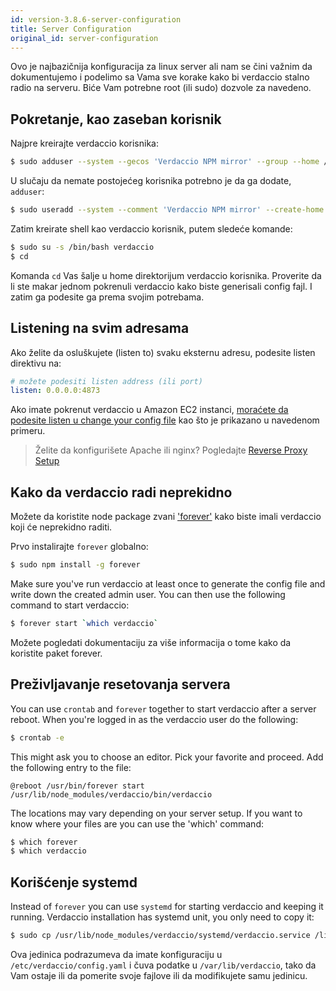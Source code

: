 ```yaml
---
id: version-3.8.6-server-configuration
title: Server Configuration
original_id: server-configuration
---
```

Ovo je najbazičnija konfiguracija za linux server ali nam se čini važnim da dokumentujemo i podelimo sa Vama sve korake kako bi verdaccio stalno radio na serveru. Biće Vam potrebne root (ili sudo) dozvole za navedeno.

## Pokretanje, kao zaseban korisnik

Najpre kreirajte verdaccio korisnika:

```bash
$ sudo adduser --system --gecos 'Verdaccio NPM mirror' --group --home /var/lib/verdaccio verdaccio
```

U slučaju da nemate postojećeg korisnika potrebno je da ga dodate, `adduser`:

```bash
$ sudo useradd --system --comment 'Verdaccio NPM mirror' --create-home --home-dir /var/lib/verdaccio --shell /sbin/nologin verdaccio
```

Zatim kreirate shell kao verdaccio korisnik, putem sledeće komande:

```bash
$ sudo su -s /bin/bash verdaccio
$ cd
```

Komanda `cd` Vas šalje u home direktorijum verdaccio korisnika. Proverite da li ste makar jednom pokrenuli verdaccio kako biste generisali config fajl. I zatim ga podesite ga prema svojim potrebama.

## Listening na svim adresama

Ako želite da osluškujete (listen to) svaku eksternu adresu, podesite listen direktivu na:

```yaml
# možete podesiti listen address (ili port)
listen: 0.0.0.0:4873
```

Ako imate pokrenut verdaccio u Amazon EC2 instanci, [moraćete da podesite listen u change your config file](https://github.com/verdaccio/verdaccio/issues/314#issuecomment-327852203) kao što je prikazano u navedenom primeru.

> Želite da konfigurišete Apache ili nginx? Pogledajte [Reverse Proxy Setup](reverse-proxy.md)

## Kako da verdaccio radi neprekidno

Možete da koristite node package zvani ['forever'](https://github.com/nodejitsu/forever) kako biste imali verdaccio koji će neprekidno raditi.

Prvo instalirajte `forever` globalno:

```bash
$ sudo npm install -g forever
```

Make sure you've run verdaccio at least once to generate the config file and write down the created admin user. You can then use the following command to start verdaccio:

```bash
$ forever start `which verdaccio`
```

Možete pogledati dokumentaciju za više informacija o tome kako da koristite paket forever.

## Preživljavanje resetovanja servera

You can use `crontab` and `forever` together to start verdaccio after a server reboot. When you're logged in as the verdaccio user do the following:

```bash
$ crontab -e
```

This might ask you to choose an editor. Pick your favorite and proceed. Add the following entry to the file:

    @reboot /usr/bin/forever start /usr/lib/node_modules/verdaccio/bin/verdaccio
    

The locations may vary depending on your server setup. If you want to know where your files are you can use the 'which' command:

```bash
$ which forever
$ which verdaccio
```

## Korišćenje systemd

Instead of `forever` you can use `systemd` for starting verdaccio and keeping it running. Verdaccio installation has systemd unit, you only need to copy it:

```bash
$ sudo cp /usr/lib/node_modules/verdaccio/systemd/verdaccio.service /lib/systemd/system/ && sudo systemctl daemon-reload
```

Ova jedinica podrazumeva da imate konfiguraciju u `/etc/verdaccio/config.yaml` i čuva podatke u `/var/lib/verdaccio`, tako da Vam ostaje ili da pomerite svoje fajlove ili da modifikujete samu jedinicu.